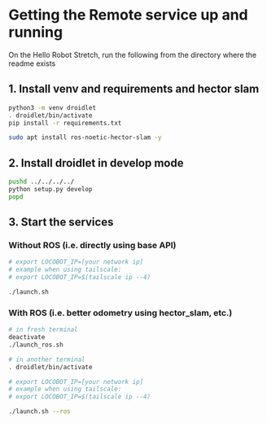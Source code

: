 # Getting the Remote service up and running

On the Hello Robot Stretch, run the following from the directory where the readme exists

## 1. Install venv and requirements and hector slam

```bash
python3 -m venv droidlet
. droidlet/bin/activate
pip install -r requirements.txt

sudo apt install ros-noetic-hector-slam -y
```

## 2. Install droidlet in develop mode

```bash
pushd ../../../../
python setup.py develop
popd
```

## 3. Start the services

### Without ROS (i.e. directly using base API)

```bash
# export LOCOBOT_IP=[your network ip]
# example when using tailscale:
# export LOCOBOT_IP=$(tailscale ip --4)

./launch.sh
```

### With ROS (i.e. better odometry using hector_slam, etc.)

```bash
# in fresh terminal
deactivate
./launch_ros.sh

# in another terminal
. droidlet/bin/activate

# export LOCOBOT_IP=[your network ip]
# example when using tailscale:
# export LOCOBOT_IP=$(tailscale ip --4)

./launch.sh --ros
```